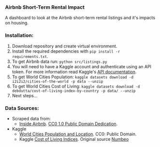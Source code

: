### Airbnb Short-Term Rental Impact

A dashboard to look at the Airbnb short-term rental listings and it's impacts on housing.

### Installation:
1. Download repository and create virtual environment.
2. Install the required dependencies with `pip install -r requirements.txt`.
3. To get Airbnb data run: `python src/listings.py`
4. You will need to have a Kaggle account and authenticate using an API token. For more information read Kaggle's [API documentation](https://www.kaggle.com/docs/api).
5. To get World Cities Population: `kaggle datasets download -d i2i2i2/cities-of-the-world -p data --unzip`
6. To get World Cities Cost of Living: `kaggle datasets download -d debdutta/cost-of-living-index-by-country -p data/ --unzip`
7. Next steps...


### Data Sources:
* Scraped data from:
  - [Inside Airbnb](http://insideairbnb.com/get-the-data.html). [CC0 1.0 Public Domain Dedication](https://creativecommons.org/publicdomain/zero/1.0/).
* Kaggle
  - [World Cities Population and Location](https://www.kaggle.com/i2i2i2/cities-of-the-world). CC0: Public Domain.
  - Kaggle [Cost of Living Indices](https://www.kaggle.com/debdutta/cost-of-living-index-by-country). Original source [Numbeo](https://www.numbeo.com/cost-of-living/rankings.jsp)

